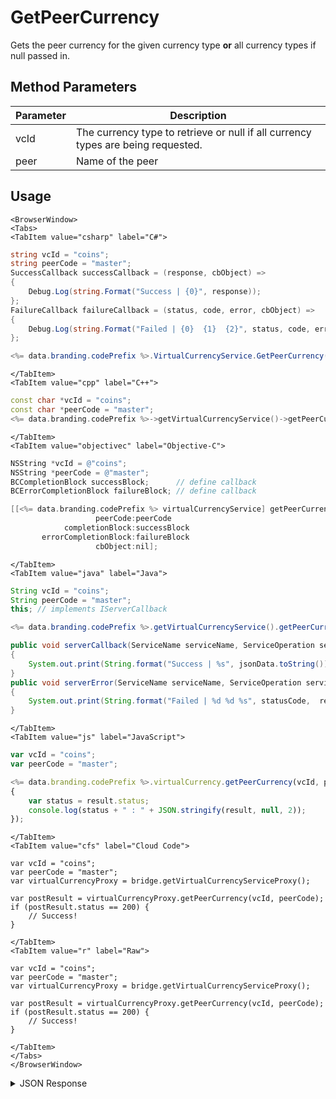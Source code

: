 # GetPeerCurrency

Gets the peer currency for the given currency type **or** all currency types if null passed in.

<PartialServop service_name="virtualCurrency" operation_name="GET_PARENT_VC" />

## Method Parameters
Parameter | Description
--------- | -----------
vcId | The currency type to retrieve or null if all currency types are being requested.
peer | Name of the peer

## Usage

```mdx-code-block
<BrowserWindow>
<Tabs>
<TabItem value="csharp" label="C#">
```

```csharp
string vcId = "coins";
string peerCode = "master";
SuccessCallback successCallback = (response, cbObject) =>
{
    Debug.Log(string.Format("Success | {0}", response));
};
FailureCallback failureCallback = (status, code, error, cbObject) =>
{
    Debug.Log(string.Format("Failed | {0}  {1}  {2}", status, code, error));
};

<%= data.branding.codePrefix %>.VirtualCurrencyService.GetPeerCurrency(vcId, peerCode, successCallback, failureCallback);
```

```mdx-code-block
</TabItem>
<TabItem value="cpp" label="C++">
```

```cpp
const char *vcId = "coins";
const char *peerCode = "master";
<%= data.branding.codePrefix %>->getVirtualCurrencyService()->getPeerCurrency(vcId, peerCode, this);
```

```mdx-code-block
</TabItem>
<TabItem value="objectivec" label="Objective-C">
```

```objectivec
NSString *vcId = @"coins";
NSString *peerCode = @"master";
BCCompletionBlock successBlock;      // define callback
BCErrorCompletionBlock failureBlock; // define callback

[[<%= data.branding.codePrefix %> virtualCurrencyService] getPeerCurrency:vcId
                   peerCode:peerCode
            completionBlock:successBlock
       errorCompletionBlock:failureBlock
                   cbObject:nil];
```

```mdx-code-block
</TabItem>
<TabItem value="java" label="Java">
```

```java
String vcId = "coins";
String peerCode = "master";
this; // implements IServerCallback

<%= data.branding.codePrefix %>.getVirtualCurrencyService().getPeerCurrency(vcId, peerCode, this);

public void serverCallback(ServiceName serviceName, ServiceOperation serviceOperation, JSONObject jsonData)
{
    System.out.print(String.format("Success | %s", jsonData.toString()));
}
public void serverError(ServiceName serviceName, ServiceOperation serviceOperation, int statusCode, int reasonCode, String jsonError)
{
    System.out.print(String.format("Failed | %d %d %s", statusCode,  reasonCode, jsonError.toString()));
}
```

```mdx-code-block
</TabItem>
<TabItem value="js" label="JavaScript">
```

```javascript
var vcId = "coins";
var peerCode = "master";

<%= data.branding.codePrefix %>.virtualCurrency.getPeerCurrency(vcId, peerCode, result =>
{
	var status = result.status;
	console.log(status + " : " + JSON.stringify(result, null, 2));
});
```

```mdx-code-block
</TabItem>
<TabItem value="cfs" label="Cloud Code">
```

```cfscript
var vcId = "coins";
var peerCode = "master";
var virtualCurrencyProxy = bridge.getVirtualCurrencyServiceProxy();

var postResult = virtualCurrencyProxy.getPeerCurrency(vcId, peerCode);
if (postResult.status == 200) {
    // Success!
}
```

```mdx-code-block
</TabItem>
<TabItem value="r" label="Raw">
```

```cfscript
var vcId = "coins";
var peerCode = "master";
var virtualCurrencyProxy = bridge.getVirtualCurrencyServiceProxy();

var postResult = virtualCurrencyProxy.getPeerCurrency(vcId, peerCode);
if (postResult.status == 200) {
    // Success!
}
```

```mdx-code-block
</TabItem>
</Tabs>
</BrowserWindow>
```

<details>
<summary>JSON Response</summary>

```json
{
   "status":200,
   "data":{
      "currencyMap":{
         "credits":{
            "consumed":20,
            "balance":180,
            "purchased":0,
            "awarded":200,
            "revoked": 0
         }
      }
   }
}
```
</details>

